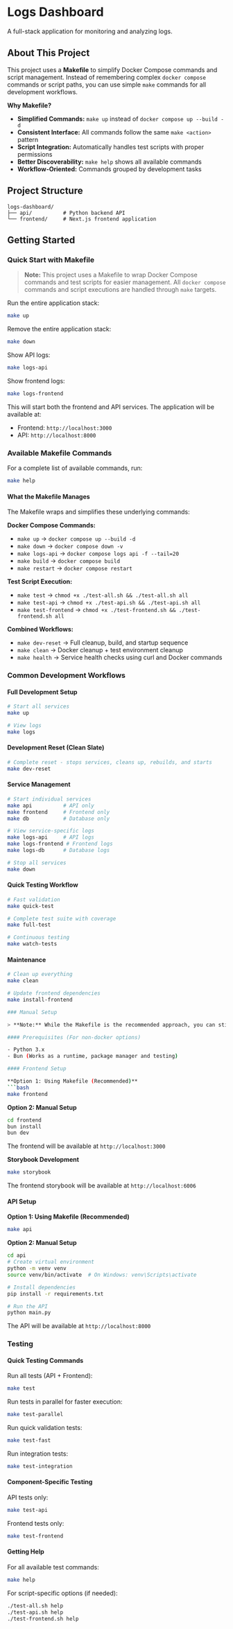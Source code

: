 # Logs Dashboard

A full-stack application for monitoring and analyzing logs.

## About This Project

This project uses a **Makefile** to simplify Docker Compose commands and script management. Instead of remembering complex `docker compose` commands or script paths, you can use simple `make` commands for all development workflows.

**Why Makefile?**
- **Simplified Commands:** `make up` instead of `docker compose up --build -d`
- **Consistent Interface:** All commands follow the same `make <action>` pattern
- **Script Integration:** Automatically handles test scripts with proper permissions
- **Better Discoverability:** `make help` shows all available commands
- **Workflow-Oriented:** Commands grouped by development tasks

## Project Structure

```
logs-dashboard/
├── api/          # Python backend API
└── frontend/     # Next.js frontend application
```

## Getting Started

### Quick Start with Makefile

> **Note:** This project uses a Makefile to wrap Docker Compose commands and test scripts for easier management. All `docker compose` commands and script executions are handled through `make` targets.

Run the entire application stack:

```bash
make up
```

Remove the entire application stack:

```bash
make down
```

Show API logs:
```bash
make logs-api
```

Show frontend logs:
```bash
make logs-frontend
```

This will start both the frontend and API services. The application will be available at:
- Frontend: `http://localhost:3000`
- API: `http://localhost:8000`

### Available Makefile Commands

For a complete list of available commands, run:
```bash
make help
```

#### What the Makefile Manages

The Makefile wraps and simplifies these underlying commands:

**Docker Compose Commands:**
- `make up` → `docker compose up --build -d`
- `make down` → `docker compose down -v`
- `make logs-api` → `docker compose logs api -f --tail=20`
- `make build` → `docker compose build`
- `make restart` → `docker compose restart`

**Test Script Execution:**
- `make test` → `chmod +x ./test-all.sh && ./test-all.sh all`
- `make test-api` → `chmod +x ./test-api.sh && ./test-api.sh all`
- `make test-frontend` → `chmod +x ./test-frontend.sh && ./test-frontend.sh all`

**Combined Workflows:**
- `make dev-reset` → Full cleanup, build, and startup sequence
- `make clean` → Docker cleanup + test environment cleanup
- `make health` → Service health checks using curl and Docker commands

### Common Development Workflows

#### Full Development Setup
```bash
# Start all services
make up

# View logs
make logs
```

#### Development Reset (Clean Slate)
```bash
# Complete reset - stops services, cleans up, rebuilds, and starts
make dev-reset
```

#### Service Management
```bash
# Start individual services
make api          # API only
make frontend     # Frontend only
make db           # Database only

# View service-specific logs
make logs-api     # API logs
make logs-frontend # Frontend logs
make logs-db      # Database logs

# Stop all services
make down
```

#### Quick Testing Workflow
```bash
# Fast validation
make quick-test

# Complete test suite with coverage
make full-test

# Continuous testing
make watch-tests
```

#### Maintenance
```bash
# Clean up everything
make clean

# Update frontend dependencies
make install-frontend

### Manual Setup

> **Note:** While the Makefile is the recommended approach, you can still use Docker Compose commands directly or run scripts manually if needed. The Makefile simply provides a more convenient interface.

#### Prerequisites (For non-docker options)

- Python 3.x
- Bun (Works as a runtime, package manager and testing)

#### Frontend Setup

**Option 1: Using Makefile (Recommended)**
```bash
make frontend
```

**Option 2: Manual Setup**
```bash
cd frontend
bun install
bun dev
```

The frontend will be available at `http://localhost:3000`

**Storybook Development**
```bash
make storybook
```
The frontend storybook will be available at `http://localhost:6006`

#### API Setup

**Option 1: Using Makefile (Recommended)**
```bash
make api
```

**Option 2: Manual Setup**
```bash
cd api
# Create virtual environment
python -m venv venv
source venv/bin/activate  # On Windows: venv\Scripts\activate

# Install dependencies
pip install -r requirements.txt

# Run the API
python main.py
```

The API will be available at `http://localhost:8000`

### Testing

#### Quick Testing Commands

Run all tests (API + Frontend):
```bash
make test
```

Run tests in parallel for faster execution:
```bash
make test-parallel
```

Run quick validation tests:
```bash
make test-fast
```

Run integration tests:
```bash
make test-integration
```

#### Component-Specific Testing

API tests only:
```bash
make test-api
```

Frontend tests only:
```bash
make test-frontend
```

#### Getting Help

For all available test commands:
```bash
make help
```

For script-specific options (if needed):
```bash
./test-all.sh help
./test-api.sh help
./test-frontend.sh help
```
